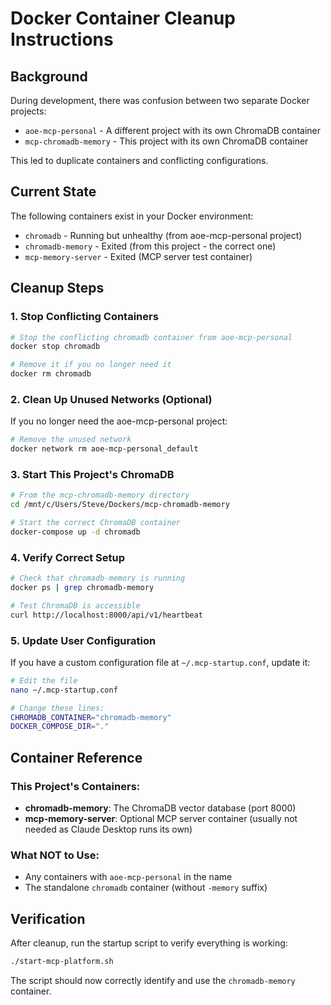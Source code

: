 # Docker Container Cleanup Instructions

## Background

During development, there was confusion between two separate Docker projects:
- `aoe-mcp-personal` - A different project with its own ChromaDB container
- `mcp-chromadb-memory` - This project with its own ChromaDB container

This led to duplicate containers and conflicting configurations.

## Current State

The following containers exist in your Docker environment:
- `chromadb` - Running but unhealthy (from aoe-mcp-personal project)
- `chromadb-memory` - Exited (from this project - the correct one)
- `mcp-memory-server` - Exited (MCP server test container)

## Cleanup Steps

### 1. Stop Conflicting Containers

```bash
# Stop the conflicting chromadb container from aoe-mcp-personal
docker stop chromadb

# Remove it if you no longer need it
docker rm chromadb
```

### 2. Clean Up Unused Networks (Optional)

If you no longer need the aoe-mcp-personal project:

```bash
# Remove the unused network
docker network rm aoe-mcp-personal_default
```

### 3. Start This Project's ChromaDB

```bash
# From the mcp-chromadb-memory directory
cd /mnt/c/Users/Steve/Dockers/mcp-chromadb-memory

# Start the correct ChromaDB container
docker-compose up -d chromadb
```

### 4. Verify Correct Setup

```bash
# Check that chromadb-memory is running
docker ps | grep chromadb-memory

# Test ChromaDB is accessible
curl http://localhost:8000/api/v1/heartbeat
```

### 5. Update User Configuration

If you have a custom configuration file at `~/.mcp-startup.conf`, update it:

```bash
# Edit the file
nano ~/.mcp-startup.conf

# Change these lines:
CHROMADB_CONTAINER="chromadb-memory"
DOCKER_COMPOSE_DIR="."
```

## Container Reference

### This Project's Containers:
- **chromadb-memory**: The ChromaDB vector database (port 8000)
- **mcp-memory-server**: Optional MCP server container (usually not needed as Claude Desktop runs its own)

### What NOT to Use:
- Any containers with `aoe-mcp-personal` in the name
- The standalone `chromadb` container (without `-memory` suffix)

## Verification

After cleanup, run the startup script to verify everything is working:

```bash
./start-mcp-platform.sh
```

The script should now correctly identify and use the `chromadb-memory` container.